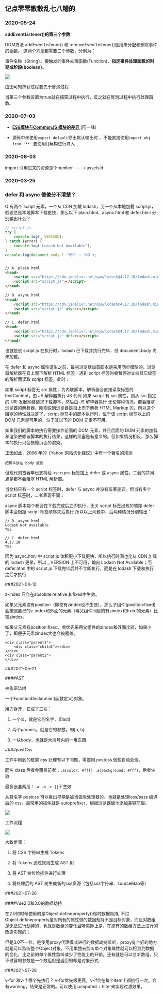 ## 记点零零散散乱七八糟的

### 2020-05-24

**addEventListener()的第三个参数**

DOM方法 addEventListener() 和 removeEventListener()是用来分配和删除事件的函数。 这两个方法都需要三个参数，分别为：

事件名称（String）、要触发的事件处理函数(Function)、**指定事件处理函数的时期或阶段(boolean)**。

![](https://tva1.sinaimg.cn/large/007S8ZIlly1gf2vh6sfomj30a7070aao.jpg)

由图可知捕获过程要先于冒泡过程

当第三个参数设置为true就在捕获过程中执行，反之就在冒泡过程中执行处理函数。

### 2020-07-03

* [**ES6模块与CommonJS 模块的差异** ](https://es6.ruanyifeng.com/#docs/module) (阮一峰)

* 源码中未使用`export default`导出默认输出时 ，不能直接使用`import obj from '**'` 要使用{}解构进行导入

### 2020-08-03

import 引用进来的资源是个number  ---> assetsId

### 2020-03-25

### defer 和 async 傻傻分不清楚？

Q:有两个 script 元素，一个从 CDN 加载 lodash，另一个从本地加载 script.js，假设总是本地脚本下载更快，那么以下 plain.html、async.html 和 defer.html 分别输出什么？

```javascript
// script.js
try {
    console.log(_.VERSION);
} catch (error) {
    console.log('Lodash Not Available');
}
console.log(document.body ? 'YES' : 'NO');
```

```html

// A. plain.html
<head>
	<script src="https://cdn.jsdelivr.net/npm/lodash@4.17.10/lodash.min.js"></script>
    <script src="script.js"></script>
</head>
 
// B. async.html
<head>
	<script src="https://cdn.jsdelivr.net/npm/lodash@4.17.10/lodash.min.js" async></script>
    <script src="script.js" async></script>
</head>
 
// C. defer.html
<head>
	<script src="https://cdn.jsdelivr.net/npm/lodash@4.17.10/lodash.min.js" defer></script>
    <script src="script.js" defer></script>
</head>

```

也就是说 script.js 在执行时，lodash 已下载并执行完毕，但 document.body 尚未加载。

在 defer 和 async 属性诞生之前，最初浏览器加载脚本是采用同步模型的。浏览器解析器在自上而下解析 HTML 标签，遇到 script 标签时会暂停对文档其它标签的解析而读取 script 标签。此时：

如果 script 标签无 src 属性，为内联脚本，解析器会直接读取标签的 textContent，由 JS 解释器执行 JS 代码
如果 script 有 src 属性，则从 src 指定的 URI 发起网络请求下载脚本，然后由 JS 解释器执行
无论哪种情况，都会阻塞浏览器的解析器，刚刚说到浏览器是自上而下解析 HTML Markup 的，所以这个阻塞的特性就决定了，script 标签中的脚本执行时，位于该 script 标签以上的 DOM 元素是可用的，位于其以下的 DOM 元素不可用。

如果我们的脚本的执行需要操作前面的 DOM 元素，并且后面的 DOM 元素的加载和渲染依赖该脚本的执行结果，这样的阻塞是有意义的。但如果情况相反，那么脚本的执行只会拖慢页面的渲染。

正因如此，2006 年的《Yahoo 网站优化建议》中有一个著名的规则

```
把脚本放在 body 底部
```

但现代浏览器早已支持给 `<script>` 标签加上 defer 或 async 属性，二者的共同点是都不会阻塞 HTML 解析器。

当文档只有一个 script 标签时，defer 与 async 并没有显著差异。但当有多个 script 标签时，二者表现不同：

async 脚本每个都会在下载完成后立即执行，无关 script 标签出现的顺序
defer 脚本会根据 script 标签顺序先后执行
所以以上问题中，后两种情况分别输出：

```
// B. async.html
Lodash Not Available
YES
 
// C. defer.html
4.17.10
YES

```

因为 async.html 中 script.js 体积更小下载更快，所以执行时间也比从 CDN 加载的 lodash 更早，所以 _.VERSION 上不可用，输出 Lodash Not Available；而 defer.html 中的 script.js 下载完毕后并不立即执行，而是在 lodash 下载和执行之后才执行

###2021-04-10

z-index 只会在absolute relative 和fixed中生效。

如果父元素没有position（即使有zindex也不生效），那么子组件(position:fixed)会按照自己的z-index和外面的元素（与父组件同级的有zindex和fixed的元素）比较zindex。

如果父元素有position:fixed，会优先采用父组件的zindex和外面比较，如果小了，即便子元素zindex大也会被覆盖。

```
<div class="parent1">
	<div class="child1"></div>
</div>
<div class="parent2">
</div>
```

###2021-05-21

####AST

抽象语法树

一个FunctionDeclaration(函数定义)对象。

用力拆开，它成了三块：

1. 一个id，就是它的名字，即add

2. 两个params，就是它的参数，即[a, b]

3. 一块body，也就是大括号内的一堆东西

####postCss

工作中用到的框架 css 处理有以下问题，需要用 postcss 做些自动处理。

同名 class 后者会覆盖前者：`.a{color: #fff} .a{background: #fff}`，后者生效

最多嵌套两层：`.a .b .c {}`不生效

从其名字 postcss 可以看出早期是被当做后处理器的。也就是处理less/sass 编译后的 css。最常用的插件就是 autoprefixer，根据浏览器版本添加兼容前缀。

![](https://tva1.sinaimg.cn/large/008i3skNly1gqq0gvz4xpj30fs06djra.jpg)

工作流程

![](https://tva1.sinaimg.cn/large/008i3skNly1gqq3gxzjqgj30ej0aqmxa.jpg)

大致步骤：

1. 将 CSS 字符串生成 Tokens

2. 将 Tokens 通过规则生成 AST 树

3. 将 AST 树传给插件进行处理

4. 将处理后的 AST 树生成新的css资源（包括css字符串、sourceMap等）

###2021-07-26

####Vue2.0和3.0的数据劫持

在2.0的时候使用的是Object.defineproperty()做的数据劫持, 不过Object.defineproperty是对所有的属性做的数据劫持不是目标对象，而且对数组是无法进行劫持的，也就是数组的变化监听实际上是，在原有的数组方法上进行的改造实现的；

但是3.0不一样，是使用proxy代理模式进行的数据劫持监听，proxy有个好的地方就是可以监听整个Object对象，不用单独去监听单个对象属性就可以检测到数据的变化，比之前的单个属性监听减少了性能上的开销，还有就是可以监听数组，只不过穿的参数是一个数组但是返回的却是对象形式;

###2021-07-28

v-for 和v-if 哪个先执行？ v-for优先级更高，v-if会在每个item上都执行一次，会有warning，结果是正常的。可以使用computed + filter来实现过滤效果。

